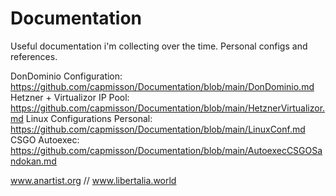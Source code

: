 # Documentation

Useful documentation i'm collecting over the time. Personal configs and references.

DonDominio Configuration: https://github.com/capmisson/Documentation/blob/main/DonDominio.md
Hetzner + Virtualizor IP Pool: https://github.com/capmisson/Documentation/blob/main/HetznerVirtualizor.md
Linux Configurations Personal: https://github.com/capmisson/Documentation/blob/main/LinuxConf.md
CSGO Autoexec: https://github.com/capmisson/Documentation/blob/main/AutoexecCSGOSandokan.md



www.anartist.org // www.libertalia.world

